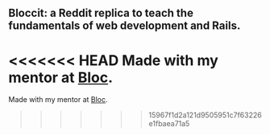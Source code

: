 ## Bloccit: a Reddit replica to teach the fundamentals of web development and Rails.

<<<<<<< HEAD
Made with my mentor at [Bloc](http://bloc.io).
=======
Made with my mentor at [Bloc](http://bloc.io).
>>>>>>> 15967f1d2a121d9505951c7f63226e1fbaea71a5
